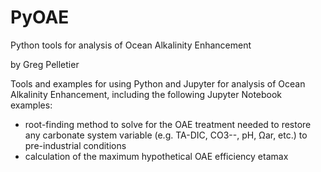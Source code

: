 # PyOAE
Python tools for analysis of Ocean Alkalinity Enhancement

by Greg Pelletier

Tools and examples for using Python and Jupyter for analysis of Ocean Alkalinity Enhancement, including the following Jupyter Notebook examples:

- root-finding method to solve for the OAE treatment needed to restore any carbonate system variable (e.g. TA-DIC, CO3--, pH, Ωar, etc.) to pre-industrial conditions
- calculation of the maximum hypothetical OAE efficiency etamax



